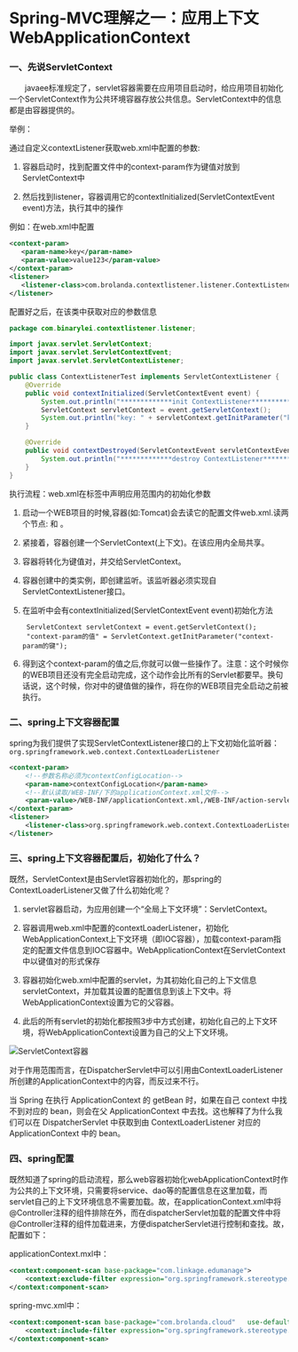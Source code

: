 # Spring-MVC理解之一：应用上下文WebApplicationContext

### 一、先说ServletContext

　　javaee标准规定了，servlet容器需要在应用项目启动时，给应用项目初始化一个ServletContext作为公共环境容器存放公共信息。ServletContext中的信息都是由容器提供的。

举例：

通过自定义contextListener获取web.xml中配置的参数:

1. 容器启动时，找到配置文件中的context-param作为键值对放到ServletContext中

2. 然后找到listener，容器调用它的contextInitialized(ServletContextEvent event)方法，执行其中的操作

例如：在web.xml中配置

```xml
<context-param>
   <param-name>key</param-name>
   <param-value>value123</param-value>
</context-param>
<listener> 
   <listener-class>com.brolanda.contextlistener.listener.ContextListenerTest</listener-class>
</listener>
```

配置好之后，在该类中获取对应的参数信息

```java
package com.binarylei.contextlistener.listener;

import javax.servlet.ServletContext;
import javax.servlet.ServletContextEvent;
import javax.servlet.ServletContextListener;

public class ContextListenerTest implements ServletContextListener {
    @Override
    public void contextInitialized(ServletContextEvent event) {
        System.out.println("*************init ContextListener*************");
        ServletContext servletContext = event.getServletContext();
        System.out.println("key: " + servletContext.getInitParameter("key"));
    }

    @Override
    public void contextDestroyed(ServletContextEvent servletContextEvent) {
        System.out.println("*************destroy ContextListener*************");
    }
}
```

执行流程：web.xml在<context-param></context-param>标签中声明应用范围内的初始化参数

1. 启动一个WEB项目的时候,容器(如:Tomcat)会去读它的配置文件web.xml.读两个节点: <listener></listener> 和 <context-param></context-param>。

2. 紧接着，容器创建一个ServletContext(上下文)。在该应用内全局共享。

3. 容器将<context-param></context-param>转化为键值对，并交给ServletContext。

4. 容器创建<listener></listener>中的类实例，即创建监听。该监听器必须实现自ServletContextListener接口。

5. 在监听中会有contextInitialized(ServletContextEvent event)初始化方法

        ServletContext servletContext = event.getServletContext();
        "context-param的值" = ServletContext.getInitParameter("context-param的键");
            
6. 得到这个context-param的值之后,你就可以做一些操作了。注意：这个时候你的WEB项目还没有完全启动完成，这个动作会比所有的Servlet都要早。换句话说，这个时候，你对<context-param>中的键值做的操作，将在你的WEB项目完全启动之前被执行。

### 二、spring上下文容器配置

spring为我们提供了实现ServletContextListener接口的上下文初始化监听器： `org.springframework.web.context.ContextLoaderListener`

```xml
<context-param>
    <!--参数名称必须为contextConfigLocation-->
    <param-name>contextConfigLocation</param-name>
    <!--默认读取/WEB-INF/下的applicationContext.xml文件-->
    <param-value>/WEB-INF/applicationContext.xml,/WEB-INF/action-servlet.xml,/WEB-INF/jason-servlet.xml</param-value>
</context-param>
<listener>
    <listener-class>org.springframework.web.context.ContextLoaderListener</listener-class>
</listener>
```

### 三、spring上下文容器配置后，初始化了什么？

既然，ServletContext是由Servlet容器初始化的，那spring的ContextLoaderListener又做了什么初始化呢？

1. servlet容器启动，为应用创建一个“全局上下文环境”：ServletContext。

2. 容器调用web.xml中配置的contextLoaderListener，初始化WebApplicationContext上下文环境（即IOC容器），加载context-param指定的配置文件信息到IOC容器中。WebApplicationContext在ServletContext中以键值对的形式保存

3. 容器初始化web.xml中配置的servlet，为其初始化自己的上下文信息servletContext，并加载其设置的配置信息到该上下文中。将WebApplicationContext设置为它的父容器。

4. 此后的所有servlet的初始化都按照3步中方式创建，初始化自己的上下文环境，将WebApplicationContext设置为自己的父上下文环境。

![ServletContext容器](http://images.cnitblog.com/blog/698747/201502/011528042224276.png)

对于作用范围而言，在DispatcherServlet中可以引用由ContextLoaderListener所创建的ApplicationContext中的内容，而反过来不行。

当 Spring 在执行 ApplicationContext 的 getBean 时，如果在自己 context 中找不到对应的 bean，则会在父 ApplicationContext  中去找。这也解释了为什么我们可以在 DispatcherServlet 中获取到由 ContextLoaderListener 对应的 ApplicationContext 中的 bean。

### 四、spring配置

既然知道了spring的启动流程，那么web容器初始化webApplicationContext时作为公共的上下文环境，只需要将service、dao等的配置信息在这里加载，而servlet自己的上下文环境信息不需要加载。故，在applicationContext.xml中将@Controller注释的组件排除在外，而在dispatcherServlet加载的配置文件中将@Controller注释的组件加载进来，方便dispatcherServlet进行控制和查找。故，配置如下：
 
applicationContext.mxl中：
```xml
<context:component-scan base-package="com.linkage.edumanage">
    <context:exclude-filter expression="org.springframework.stereotype.Controller"    type="annotation" /> 
</context:component-scan>
```

spring-mvc.xml中：
```xml
<context:component-scan base-package="com.brolanda.cloud"   use-default-filters="false"> 
    <context:include-filter expression="org.springframework.stereotype.Controller"    type="annotation" /> 
</context:component-scan>
 ```
